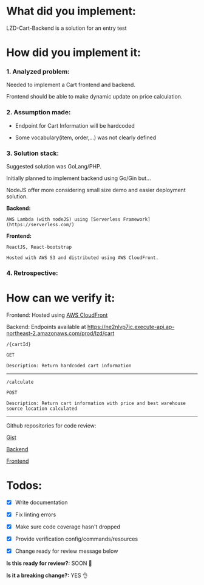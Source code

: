  

# What did you implement:

LZD-Cart-Backend is a solution for an entry test

# How did you implement it:

### 1. Analyzed problem:

Needed to implement a Cart frontend and backend.

Frontend should be able to make dynamic update on price calculation.

### 2. Assumption made:

- Endpoint for Cart Information will be hardcoded

- Some vocabulary(item, order,...) was not clearly defined


### 3. Solution stack:

Suggested solution was GoLang/PHP.

Initially planned to implement backend using Go/Gin but...

NodeJS offer more considering small size demo and easier deployment solution.

**Backend:**
	
`AWS Lambda (with nodeJS) using [Serverless Framework](https://serverless.com/)`

**Frontend:**
	
`ReactJS, React-bootstrap`

`Hosted with AWS S3 and distributed using AWS CloudFront.`
        
### 4. Retrospective:
 
# How can we verify it:

Frontend: Hosted using [AWS CloudFront](https://d2fzxugzl6byi5.cloudfront.net/cart)

Backend: Endpoints available at https://ne2nlvp7ic.execute-api.ap-northeast-2.amazonaws.com/prod/lzd/cart

    /{cartId}
    
    GET
    
    Description: Return hardcoded cart information

---

    /calculate
    
    POST
    
    Description: Return cart information with price and best warehouse source location calculated
    
---

Github repositories for code review:

[Gist](https://gist.github.com/sluongng/e16f3bdb5ce52444a29da56de5e8043c)

[Backend](https://github.com/sluongng/lzd-cart-backend)

[Frontend](https://github.com/sluongng/blog-frontend/blob/master/app/src/containers/Cart.js)

# Todos:

 - [X] Write documentation
 - [X] Fix linting errors
 - [X] Make sure code coverage hasn't dropped
 - [X] Provide verification config/commands/resources
 - [X] Change ready for review message below
 

**Is this ready for review?:** SOON :clap:

**Is it a breaking change?:** YES :ok_hand:
